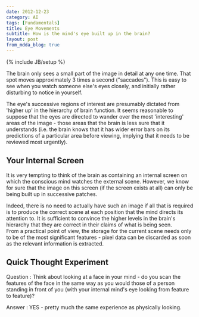 ```yaml
---
date: 2012-12-23
category: AI
tags: [Fundamentals]
title: Eye Movements
subtitle: How is the mind's eye built up in the brain?
layout: post
from_mdda_blog: true
---
```

{% include JB/setup %}


The brain only sees a small part of the image in detail at any one time.
That spot moves approximately 3 times a second ("saccades").  This is easy to 
see when you watch someone else's eyes closely, 
and initially rather disturbing to notice in yourself.

The eye's successive regions of interest are 
presumably dictated from 'higher up' in the hierarchy of brain function.
It seems reasonable to suppose that the eyes are directed to wander 
over the most 'interesting' areas of the image - those areas that the brain is 
less sure that it understands 
(i.e. the brain knows that it has wider error bars 
on its predictions of a particular area before viewing, 
implying that it needs to be reviewed most urgently).


Your Internal Screen
------------------------------

It is very tempting to think of the brain as containing an internal screen on which the 
conscious mind watches the external scene.  However, we know for sure that the image
on this screen (if the screen exists at all) can only be being built up in successive patches.

Indeed, there is no need to actually have such an image if all that is required is to 
produce the correct scene at each position that the mind directs its attention to.  It is sufficient 
to convince the higher levels in the brain's hierarchy that they are correct in their claims of what is being seen.  
From a practical point of view, the storage for the current scene needs 
only to be of the most significant features - 
pixel data can be discarded as soon as the relevant information is extracted.


Quick Thought Experiment
------------------------------

Question : Think about looking at a face in your mind - 
do you scan the features of the face in the same way as you would those of 
a person standing in front of you 
(with your internal mind's eye looking from feature to feature)? 

Answer : YES - pretty much the same experience as physically looking.
